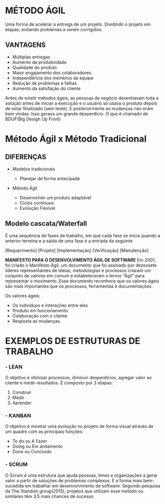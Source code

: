 # MÉTODO ÁGIL
Uma forma de acelerar a entrega de um projeto. Dividindo o projeto em etapas, evitando problemas a serem corrigidos.

## VANTAGENS
- Múltiplas entregas
- Aumento da produtividade
- Qualidade do produto
- Maior engajamento dos colaboradores
- Independência dos membros da equipe
- Redução de problemas e falhas
- Aumento da satisfação do cliente

Antes de existir métodos ágeis, as pessoas de negócio desenhavam toda a solução antes de iniciar a execução e o usuário só usava o produto depois de estar finalizado (sem teste).
E posteriormente as mudanças não eram bem vindas. Isso gerava um grande desperdício. O que é chamado de BDUF(Big Design Up Front)

# Método Ágil x Método Tradicional

## DIFERENÇAS
- Modelos tradicionais
  - Planejar de forma antecipada

- Método Ágil
  - Desenvolver um produto adaptável
  - Ciclos contínuos
  - Evolução Flexível

## Modelo cascata/Waterfall
É uma sequência de fases de trabalho, em que cada fase se inicia quando a anterior termina e a saída de uma fase é a entrada da seguinte

[Requerimento]
        [Projeto]
                [Implementação]
                        [Verificação]
                                [Manutenção]


**MANIFESTO PARA O DESENVOLVIMENTO ÁGIL DE SOFTWARE**
Em 2001, foi criado o Manifesto Ágil, um documento que foi assinado por dezessete líderes representantes de ideias, metodologias 
e processos criaram um conjunto de valores em comum e estabeleceram o termo "Ágil" para representar o movimento.
Esse documento reconhece que os valores ágeis são mais importantes que os processos, ferramentas e documentações.

Os valores ágeis:
- Os indivíduos e interações entre eles
- Produto em funcionamento
- Colaboração com o cliente
- Resposta as mudanças.

# EXEMPLOS DE ESTRUTURAS DE TRABALHO
### - LEAN
  O objetivo é otimizar processos, diminuir desperdícios, agregar valor ao cliente e medir resultados. É composto por 3 etapas:
  1. Construir
  2. Medir
  3. Aprender

### - KANBAN
  O objetivo é mostrar uma evolução no projeto de forma visual através de um quadro com as principais funções:
  - To do ou A Fazer
  - Doing ou Em andamento
  - Done ou Concluído

### - SCRUM
  O Scrum é uma estrutura que ajuda pessoas, times e organizações a gerar valor a partir de soluções de problemas complexos.
  É a forma mais bem-sucedida em trabalhar em desenvolvimento de software. Segundo pesquisa da The Standish group(2015), 
  projetos que utilizam esse metódo ou similares têm 3,5 mais chances de sucesso
